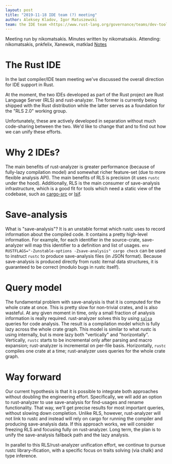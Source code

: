 ```yaml
---
layout: post
title: "2019-11-18 IDE team (?) meeting"
author: Aleksey Kladov, Igor Matuszewski
team: the IDE team <https://www.rust-lang.org/governance/teams/dev-tools#ides>
---
```


Meeting run by nikomatsakis. Minutes written by nikomatsakis.
Attending: nikomatsakis, pnkfelix, Xanewok, matklad
[Notes](https://hackmd.io/fAnj6pNqRRGIyDQ4el5tcQ)

# The Rust IDE
In the last compiler/IDE team meeting we've discussed the overall direction for IDE support in Rust.

At the moment, the two IDEs developed as part of the Rust project are Rust Language Server (RLS) and rust-analyzer.
The former is currently being shipped with the Rust distribution while the latter serves as a foundation for the "RLS 2.0" working group.

Unfortunately, these are actively developed in separation without much code-sharing between the two.
We'd like to change that and to find out how we can unify these efforts.

# Why 2 IDEs?
The main benefits of rust-analyzer is greater performance (because of fully-lazy compilation model) and somewhat richer feature-set (due to more flexible analysis API).
The main benefits of RLS is precision (it uses `rustc` under the hood).
Additionally, RLS is the main consumer of save-analysis infrastructure, which is a good fit for tools which need a static view of the codebase, such as [cargo-src](https://github.com/rust-dev-tools/cargo-src) or [lsif](https://code.visualstudio.com/blogs/2019/02/19/lsif).

# Save-analysis

What is "save-analysis"?
It is an unstable format which rustc uses to record information about the compiled code.
It contains a pretty high-level information.
For example, for each identifier in the source-crate, save-analyzer will map this identifier to a definition and list of usages.
`env RUSTFLAGS="-Zunstable-options -Zsave-analysis" cargo check` can be used to instruct `rustc` to produce save-analysis files (in JSON format).
Because save-analysis is produced directly from rustc iternal data structures, it is guaranteed to be correct (modulo bugs in rustc itself).

# Query model

The fundamental problem with save-analysis is that it is computed for the whole crate at once.
This is pretty slow for non-trivial crates, and is also wasteful.
At any given moment in time, only a small fraction of analysis information is really required.
rust-analyzer solves this by using [`salsa`](https://github.com/salsa-rs/salsa) queries for code analysis.
The result is a compilation model which is fully lazy across the whole crate graph.
This model is similar to what rustc is using internally, but is more lazy both "vertically" and "horizontally".
Vertically, `rustc` starts to be incremental only after parsing and macro expansion; rust-analyzer is incremental on per-file basis.
Horizontally, `rustc` compiles one crate at a time; rust-analyzer uses queries for the whole crate graph.

# Way forward
Our current hypothesis is that it is possible to integrate both approaches without doubling the engineering effort.
Specifically, we will add an option to rust-analyzer to use save-analysis for find-usages and rename functionality.
That way, we'll get precise results for most important queries, without slowing down completion.
Unlike RLS, however, rust-analyzer will not link to rustc and instead will rely on cargo for running the compiler and producing save-analysis data.
If this approach works, we will consider freezing RLS and focusing fully on rust-analyzer.
Long term, the plan is to unify the save-analysis fallback path and the lazy analysis.

In parallel to this RLS/rust-analyzer unification effort, we continue to pursue rustc library-ification, with a specific focus on traits solving (via chalk) and type inference.
